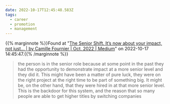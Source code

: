 ```yaml
---
date: 2022-10-17T12:45:48.583Z
tags:
  - career
  - promotion
  - management
---
```

{{% marginnote %}}Found at "[The Senior Shift. It’s now about your impact, not just… | by Camille Fournier | Oct, 2022 | Medium](https://skamille.medium.com/the-senior-shift-315f56b79d5)" on 2022-10-17 14:45:47.{{% /marginnote %}}

> the person is in the senior role because at some point in the past they had the opportunity to demonstrate impact at a more senior level and they did it. This might have been a matter of pure luck, they were on the right project at the right time to be part of something big. It might be, on the other hand, that they were hired in at that more senior level. This is the backdoor for this system, and the reason that so many people are able to get higher titles by switching companies

